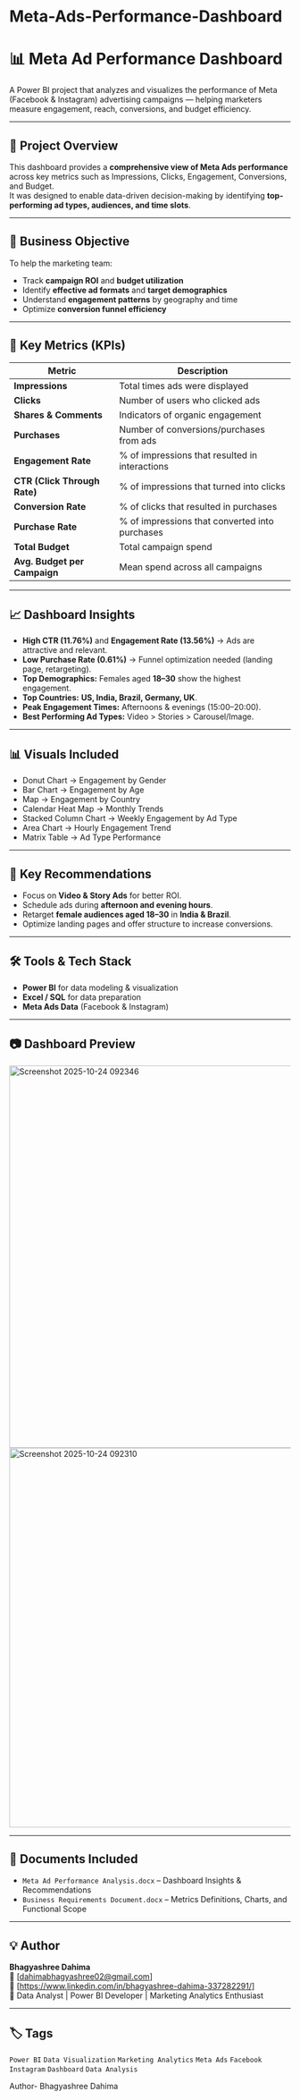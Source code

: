 # Meta-Ads-Performance-Dashboard
# 📊 Meta Ad Performance Dashboard

A Power BI project that analyzes and visualizes the performance of Meta (Facebook & Instagram) advertising campaigns — helping marketers measure engagement, reach, conversions, and budget efficiency.

---

## 🚀 Project Overview
This dashboard provides a **comprehensive view of Meta Ads performance** across key metrics such as Impressions, Clicks, Engagement, Conversions, and Budget.  
It was designed to enable data-driven decision-making by identifying **top-performing ad types, audiences, and time slots**.

---

## 🎯 Business Objective
To help the marketing team:
- Track **campaign ROI** and **budget utilization**
- Identify **effective ad formats** and **target demographics**
- Understand **engagement patterns** by geography and time
- Optimize **conversion funnel efficiency**

---

## 🧮 Key Metrics (KPIs)
| Metric | Description |
|--------|--------------|
| **Impressions** | Total times ads were displayed |
| **Clicks** | Number of users who clicked ads |
| **Shares & Comments** | Indicators of organic engagement |
| **Purchases** | Number of conversions/purchases from ads |
| **Engagement Rate** | % of impressions that resulted in interactions |
| **CTR (Click Through Rate)** | % of impressions that turned into clicks |
| **Conversion Rate** | % of clicks that resulted in purchases |
| **Purchase Rate** | % of impressions that converted into purchases |
| **Total Budget** | Total campaign spend |
| **Avg. Budget per Campaign** | Mean spend across all campaigns |

---

## 📈 Dashboard Insights
- **High CTR (11.76%)** and **Engagement Rate (13.56%)** → Ads are attractive and relevant.  
- **Low Purchase Rate (0.61%)** → Funnel optimization needed (landing page, retargeting).  
- **Top Demographics:** Females aged **18–30** show the highest engagement.  
- **Top Countries:** **US, India, Brazil, Germany, UK**.  
- **Peak Engagement Times:** Afternoons & evenings (15:00–20:00).  
- **Best Performing Ad Types:** Video > Stories > Carousel/Image.  

---

## 📊 Visuals Included
- Donut Chart → Engagement by Gender  
- Bar Chart → Engagement by Age  
- Map → Engagement by Country  
- Calendar Heat Map → Monthly Trends  
- Stacked Column Chart → Weekly Engagement by Ad Type  
- Area Chart → Hourly Engagement Trend  
- Matrix Table → Ad Type Performance  

---

## 🧠 Key Recommendations
- Focus on **Video & Story Ads** for better ROI.  
- Schedule ads during **afternoon and evening hours**.  
- Retarget **female audiences aged 18–30** in **India & Brazil**.  
- Optimize landing pages and offer structure to increase conversions.  

---

## 🛠 Tools & Tech Stack
- **Power BI** for data modeling & visualization  
- **Excel / SQL** for data preparation  
- **Meta Ads Data** (Facebook & Instagram)

---

## 📷 Dashboard Preview
<img width="1184" height="684" alt="Screenshot 2025-10-24 092346" src="https://github.com/user-attachments/assets/ea0c8f73-5e35-4fb7-a3a6-040fa897783f" />


<img width="1177" height="679" alt="Screenshot 2025-10-24 092310" src="https://github.com/user-attachments/assets/123fe957-a554-4c28-931d-c6a9e749e152" />



---

## 📁 Documents Included
- `Meta Ad Performance Analysis.docx` – Dashboard Insights & Recommendations  
- `Business Requirements Document.docx` – Metrics Definitions, Charts, and Functional Scope  

---

## 💡 Author
**Bhagyashree Dahima**  
📧 [dahimabhagyashree02@gmail.com]  
💼 [https://www.linkedin.com/in/bhagyashree-dahima-337282291/]  
📍 Data Analyst | Power BI Developer | Marketing Analytics Enthusiast  

---

## 🏷️ Tags
`Power BI` `Data Visualization` `Marketing Analytics` `Meta Ads` `Facebook` `Instagram` `Dashboard` `Data Analysis`



Author- Bhagyashree Dahima
